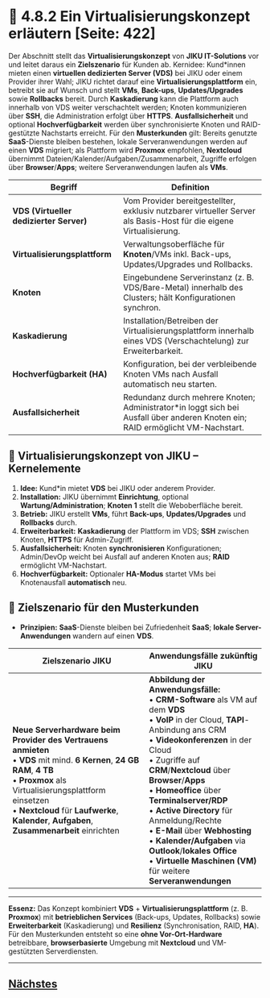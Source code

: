 # 🧩 4.8.2 Ein Virtualisierungskonzept erläutern [Seite: 422]

Der Abschnitt stellt das **Virtualisierungskonzept** von **JIKU IT-Solutions** vor und leitet daraus ein **Zielszenario** für Kunden ab. Kernidee: Kund*innen mieten einen **virtuellen dedizierten Server (VDS)** bei JIKU oder einem Provider ihrer Wahl; JIKU richtet darauf eine **Virtualisierungsplattform** ein, betreibt sie auf Wunsch und stellt **VMs**, **Back-ups**, **Updates/Upgrades** sowie **Rollbacks** bereit. Durch **Kaskadierung** kann die Plattform auch innerhalb von VDS weiter verschachtelt werden; Knoten kommunizieren über **SSH**, die Administration erfolgt über **HTTPS**. **Ausfallsicherheit** und optional **Hochverfügbarkeit** werden über synchronisierte Knoten und RAID-gestützte Nachstarts erreicht. 
Für den **Musterkunden** gilt: Bereits genutzte **SaaS**-Dienste bleiben bestehen, lokale Serveranwendungen werden auf einen **VDS** migriert; als Plattform wird **Proxmox** empfohlen, **Nextcloud** übernimmt Dateien/Kalender/Aufgaben/Zusammenarbeit, Zugriffe erfolgen über **Browser**/**Apps**; weitere Serveranwendungen laufen als **VMs**. 

| Begriff                                 | Definition                                                                                                                      |
| --------------------------------------- | ------------------------------------------------------------------------------------------------------------------------------- |
| **VDS (Virtueller dedizierter Server)** | Vom Provider bereitgestellter, exklusiv nutzbarer virtueller Server als Basis-Host für die eigene Virtualisierung.              |
| **Virtualisierungsplattform**           | Verwaltungsoberfläche für **Knoten**/VMs inkl. Back-ups, Updates/Upgrades und Rollbacks.                                        |
| **Knoten**                              | Eingebundene Serverinstanz (z. B. VDS/Bare-Metal) innerhalb des Clusters; hält Konfigurationen synchron.                        |
| **Kaskadierung**                        | Installation/Betreiben der Virtualisierungsplattform innerhalb eines VDS (Verschachtelung) zur Erweiterbarkeit.                 |
| **Hochverfügbarkeit (HA)**              | Konfiguration, bei der verbleibende Knoten VMs nach Ausfall automatisch neu starten.                                            |
| **Ausfallsicherheit**                   | Redundanz durch mehrere Knoten; Administrator*in loggt sich bei Ausfall über anderen Knoten ein; RAID ermöglicht VM-Nachstart.  |

## 🧱 Virtualisierungskonzept von JIKU – Kernelemente

1. **Idee:** Kund*in mietet **VDS** bei JIKU oder anderem Provider. 
2. **Installation:** JIKU übernimmt **Einrichtung**, optional **Wartung/Administration**; **Knoten 1** stellt die Weboberfläche bereit. 
3. **Betrieb:** JIKU erstellt **VMs**, führt **Back-ups**, **Updates/Upgrades** und **Rollbacks** durch. 
4. **Erweiterbarkeit:** **Kaskadierung** der Plattform im VDS; **SSH** zwischen Knoten, **HTTPS** für Admin-Zugriff. 
5. **Ausfallsicherheit:** Knoten **synchronisieren** Konfigurationen; Admin/DevOp weicht bei Ausfall auf anderen Knoten aus; **RAID** ermöglicht VM-Nachstart. 
6. **Hochverfügbarkeit:** Optionaler **HA-Modus** startet VMs bei Knotenausfall **automatisch** neu. 

## 🧭 Zielszenario für den Musterkunden

* **Prinzipien:** **SaaS**-Dienste bleiben bei Zufriedenheit **SaaS**; **lokale Server-Anwendungen** wandern auf einen **VDS**. 

| Zielszenario JIKU                                                                                                                                                                                                                                                                   | Anwendungsfälle zukünftig JIKU                                                                                                                                                                                                                                                                                                                                                                                                                                                                                       |
| ----------------------------------------------------------------------------------------------------------------------------------------------------------------------------------------------------------------------------------------------------------------------------------- | -------------------------------------------------------------------------------------------------------------------------------------------------------------------------------------------------------------------------------------------------------------------------------------------------------------------------------------------------------------------------------------------------------------------------------------------------------------------------------------------------------------------- |
| **Neue Serverhardware beim Provider des Vertrauens anmieten**<br>• **VDS** mit mind. **6 Kernen**, **24 GB RAM**, **4 TB**<br>• **Proxmox** als Virtualisierungsplattform einsetzen<br>• **Nextcloud** für **Laufwerke**, **Kalender**, **Aufgaben**, **Zusammenarbeit** einrichten | **Abbildung der Anwendungsfälle:**<br>• **CRM-Software** als VM auf dem **VDS**<br>• **VoIP** in der Cloud, **TAPI**-Anbindung ans CRM<br>• **Videokonferenzen** in der Cloud<br>• Zugriffe auf **CRM**/**Nextcloud** über **Browser**/**Apps**<br>• **Homeoffice** über **Terminalserver/RDP**<br>• **Active Directory** für Anmeldung/Rechte<br>• **E-Mail** über **Webhosting**<br>• **Kalender/Aufgaben** via **Outlook**/**lokales Office**<br>• **Virtuelle Maschinen (VM)** für weitere **Serveranwendungen** |



---

**Essenz:** Das Konzept kombiniert **VDS** + **Virtualisierungsplattform** (z. B. **Proxmox**) mit **betrieblichen Services** (Back-ups, Updates, Rollbacks) sowie **Erweiterbarkeit** (Kaskadierung) und **Resilienz** (Synchronisation, RAID, **HA**). Für den Musterkunden entsteht so eine **ohne Vor-Ort-Hardware** betreibbare, **browserbasierte** Umgebung mit **Nextcloud** und VM-gestützten Serverdiensten.


---

## [Nächstes](./4.8.3_Managed_Services-Leistungsspektrum_der_Mitwirkung.md)